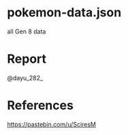 # pokemon-data.json
all Gen 8 data

# Report
@dayu_282_

# References
https://pastebin.com/u/SciresM


